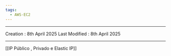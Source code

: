 ```yaml
---
tags:
  - AWS-EC2
---
```

---
Creation : 8th April 2025
Last Modified : 8th April 2025
___
[[IP Público , Privado e Elastic IP]]